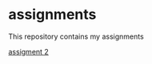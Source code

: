 # assignments
This repository contains my assignments

[assigment 2](https://github.com/esmeevoulon/assignments/blob/master/assignment2-checkpoint.ipynb)
